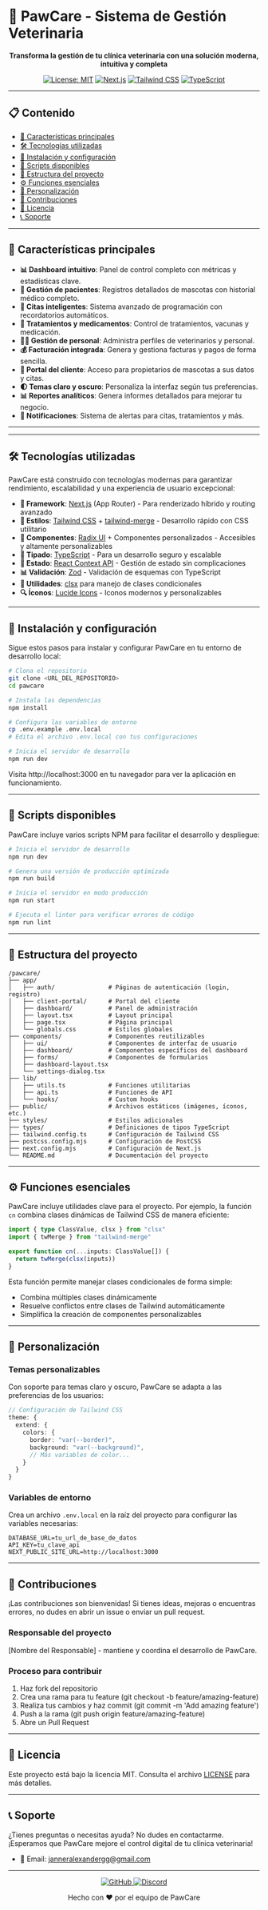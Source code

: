 # 🐾 PawCare - Sistema de Gestión Veterinaria

<div align="center">

**Transforma la gestión de tu clínica veterinaria con una solución moderna, intuitiva y completa**

[![License: MIT](https://img.shields.io/badge/License-MIT-yellow.svg)](https://opensource.org/licenses/MIT)
[![Next.js](https://img.shields.io/badge/Next.js-13.4+-000000?style=flat&logo=next.js)](https://nextjs.org/)
[![Tailwind CSS](https://img.shields.io/badge/Tailwind-3.3+-38B2AC?style=flat&logo=tailwind-css&logoColor=white)](https://tailwindcss.com/)
[![TypeScript](https://img.shields.io/badge/TypeScript-5.0+-3178C6?style=flat&logo=typescript&logoColor=white)](https://www.typescriptlang.org/)

</div>

---

## 📋 Contenido

- [🚀 Características principales](#-características-principales)
- [🛠️ Tecnologías utilizadas](#️-tecnologías-utilizadas)
- [🔧 Instalación y configuración](#-instalación-y-configuración)
- [📜 Scripts disponibles](#-scripts-disponibles)
- [📂 Estructura del proyecto](#-estructura-del-proyecto)
- [⚙️ Funciones esenciales](#️-funciones-esenciales)
- [🎨 Personalización](#-personalización)
- [👥 Contribuciones](#-contribuciones)
- [📄 Licencia](#-licencia)
- [📞 Soporte](#-soporte)

---

## 🚀 Características principales

- **📊 Dashboard intuitivo**: Panel de control completo con métricas y estadísticas clave.
- **🐶 Gestión de pacientes**: Registros detallados de mascotas con historial médico completo.
- **📅 Citas inteligentes**: Sistema avanzado de programación con recordatorios automáticos.
- **💊 Tratamientos y medicamentos**: Control de tratamientos, vacunas y medicación.
- **👨‍⚕️ Gestión de personal**: Administra perfiles de veterinarios y personal.
- **💰 Facturación integrada**: Genera y gestiona facturas y pagos de forma sencilla.
- **📱 Portal del cliente**: Acceso para propietarios de mascotas a sus datos y citas.
- **🌓 Temas claro y oscuro**: Personaliza la interfaz según tus preferencias.
- **📊 Reportes analíticos**: Genera informes detallados para mejorar tu negocio.
- **🔔 Notificaciones**: Sistema de alertas para citas, tratamientos y más.

---

---

## 🛠️ Tecnologías utilizadas

PawCare está construido con tecnologías modernas para garantizar rendimiento, escalabilidad y una experiencia de usuario excepcional:

- **📘 Framework**: [Next.js](https://nextjs.org/) (App Router) - Para renderizado híbrido y routing avanzado
- **🎨 Estilos**: [Tailwind CSS](https://tailwindcss.com/) + [tailwind-merge](https://github.com/dcastil/tailwind-merge) - Desarrollo rápido con CSS utilitario
- **🧩 Componentes**: [Radix UI](https://www.radix-ui.com/) + Componentes personalizados - Accesibles y altamente personalizables
- **📐 Tipado**: [TypeScript](https://www.typescriptlang.org/) - Para un desarrollo seguro y escalable
- **🔄 Estado**: [React Context API](https://reactjs.org/docs/context.html) - Gestión de estado sin complicaciones
- **📊 Validación**: [Zod](https://github.com/colinhacks/zod) - Validación de esquemas con TypeScript
- **🧰 Utilidades**: [clsx](https://github.com/lukeed/clsx) para manejo de clases condicionales
- **🔍 Íconos**: [Lucide Icons](https://lucide.dev/) - Iconos modernos y personalizables

---

## 🔧 Instalación y configuración

Sigue estos pasos para instalar y configurar PawCare en tu entorno de desarrollo local:

```bash
# Clona el repositorio
git clone <URL_DEL_REPOSITORIO>
cd pawcare

# Instala las dependencias
npm install

# Configura las variables de entorno
cp .env.example .env.local
# Edita el archivo .env.local con tus configuraciones

# Inicia el servidor de desarrollo
npm run dev
```

Visita http://localhost:3000 en tu navegador para ver la aplicación en funcionamiento.

---

## 📜 Scripts disponibles

PawCare incluye varios scripts NPM para facilitar el desarrollo y despliegue:

```bash
# Inicia el servidor de desarrollo
npm run dev

# Genera una versión de producción optimizada
npm run build

# Inicia el servidor en modo producción
npm run start

# Ejecuta el linter para verificar errores de código
npm run lint
```

---

## 📂 Estructura del proyecto

```plaintext
/pawcare/
├── app/
│   ├── auth/               # Páginas de autenticación (login, registro)
│   ├── client-portal/      # Portal del cliente
│   ├── dashboard/          # Panel de administración
│   ├── layout.tsx          # Layout principal
│   ├── page.tsx            # Página principal
│   └── globals.css         # Estilos globales
├── components/             # Componentes reutilizables
│   ├── ui/                 # Componentes de interfaz de usuario
│   ├── dashboard/          # Componentes específicos del dashboard
│   ├── forms/              # Componentes de formularios
│   ├── dashboard-layout.tsx
│   └── settings-dialog.tsx
├── lib/
│   ├── utils.ts            # Funciones utilitarias
│   ├── api.ts              # Funciones de API
│   └── hooks/              # Custom hooks
├── public/                 # Archivos estáticos (imágenes, íconos, etc.)
├── styles/                 # Estilos adicionales
├── types/                  # Definiciones de tipos TypeScript
├── tailwind.config.ts      # Configuración de Tailwind CSS
├── postcss.config.mjs      # Configuración de PostCSS
├── next.config.mjs         # Configuración de Next.js
└── README.md               # Documentación del proyecto
```

---

## ⚙️ Funciones esenciales

PawCare incluye utilidades clave para el proyecto. Por ejemplo, la función `cn` combina clases dinámicas de Tailwind CSS de manera eficiente:

```typescript
import { type ClassValue, clsx } from "clsx"
import { twMerge } from "tailwind-merge"

export function cn(...inputs: ClassValue[]) {
  return twMerge(clsx(inputs))
}
```

Esta función permite manejar clases condicionales de forma simple:

- Combina múltiples clases dinámicamente
- Resuelve conflictos entre clases de Tailwind automáticamente
- Simplifica la creación de componentes personalizables

---

## 🎨 Personalización

### Temas personalizables

Con soporte para temas claro y oscuro, PawCare se adapta a las preferencias de los usuarios:

```typescript
// Configuración de Tailwind CSS
theme: {
  extend: {
    colors: {
      border: "var(--border)",
      background: "var(--background)",
      // Más variables de color...
    }
  }
}
```

### Variables de entorno

Crea un archivo `.env.local` en la raíz del proyecto para configurar las variables necesarias:

```
DATABASE_URL=tu_url_de_base_de_datos
API_KEY=tu_clave_api
NEXT_PUBLIC_SITE_URL=http://localhost:3000
```

---

## 👥 Contribuciones

¡Las contribuciones son bienvenidas! Si tienes ideas, mejoras o encuentras errores, no dudes en abrir un issue o enviar un pull request.

### Responsable del proyecto

[Nombre del Responsable] - mantiene y coordina el desarrollo de PawCare.

### Proceso para contribuir

1. Haz fork del repositorio
2. Crea una rama para tu feature (git checkout -b feature/amazing-feature)
3. Realiza tus cambios y haz commit (git commit -m 'Add amazing feature')
4. Push a la rama (git push origin feature/amazing-feature)
5. Abre un Pull Request

---

## 📄 Licencia

Este proyecto está bajo la licencia MIT. Consulta el archivo [LICENSE](LICENSE) para más detalles.

---

## 📞 Soporte

¿Tienes preguntas o necesitas ayuda? No dudes en contactarme. ¡Esperamos que PawCare mejore el control digital de tu clínica veterinaria!

- 📧 Email: janneralexandergg@gmail.com

---

<div align="center"> <p> <a href="https://github.com/XeSuzu"> <img src="https://img.shields.io/badge/GitHub-181717?style=for-the-badge&logo=github&logoColor=white" alt="GitHub" /> </a> <a href="727583213253558373"> <img src="https://img.shields.io/badge/Discord-5865F2?style=for-the-badge&logo=discord&logoColor=white" alt="Discord" /> </a> </p> <p>Hecho con ❤️ por el equipo de PawCare</p> </div>
